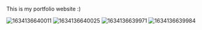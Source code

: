 This is my portfolio website :)

![1634136640011](https://user-images.githubusercontent.com/91950357/137158328-7452911b-4805-41af-83d1-2e00b412290a.jpg)
![1634136640025](https://user-images.githubusercontent.com/91950357/137158572-843dd942-be81-4689-b427-424914053659.jpg)
![1634136639971](https://user-images.githubusercontent.com/91950357/137158791-94c85447-eea3-4c6e-952a-85c5a0ebe8d1.jpg)
![1634136639984](https://user-images.githubusercontent.com/91950357/137158963-33a61228-2046-4c00-845c-97e449656c92.jpg)
